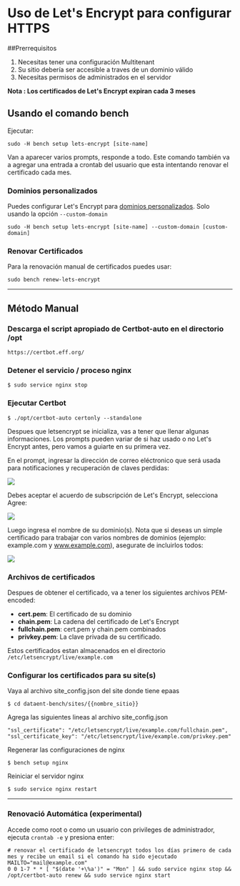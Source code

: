 <!-- add-breadcrumbs -->
# Uso de Let's Encrypt para configurar HTTPS

##Prerrequisitos

1. Necesitas tener una configuración Multitenant
2. Su sitio debería ser accesible a traves de un dominio válido
3. Necesitas permisos de administrados en el servidor

**Nota : Los certificados de Let's Encrypt expiran cada 3 meses**

## Usando el comando bench

Ejecutar:

    sudo -H bench setup lets-encrypt [site-name]

Van a aparecer varios prompts, responde a todo. Este comando también va a agregar una entrada a crontab del usuario que esta intentando renovar el certificado cada mes.

### Dominios personalizados

Puedes configurar Let's Encrypt para [dominios personalizados](adding-custom-domains.html). Solo usando la opción `--custom-domain`

    sudo -H bench setup lets-encrypt [site-name] --custom-domain [custom-domain]

### Renovar Certificados

Para la renovación manual de certificados puedes usar:

    sudo bench renew-lets-encrypt

<hr>

## Método Manual
### Descarga el script apropiado de Certbot-auto en el directorio /opt

    https://certbot.eff.org/

### Detener el servicio / proceso nginx

    $ sudo service nginx stop

### Ejecutar Certbot

    $ ./opt/certbot-auto certonly --standalone

Despues que letsencrypt se inicializa, vas a tener que llenar algunas informaciones. Los prompts pueden variar de si haz usado o no Let's Encrypt antes, pero vamos a guiarte en su primera vez.

En el prompt, ingresar la dirección de correo eléctronico que será usada para notificaciones y recuperación de claves perdidas:

![](https://assets.digitalocean.com/articles/letsencrypt/le-email.png)

Debes aceptar el acuerdo de subscripción de Let's Encrypt, selecciona Agree:

![](https://assets.digitalocean.com/articles/letsencrypt/le-agreement.png)

Luego ingresa el nombre de su dominio(s). Nota que si deseas un simple certificado para trabajar con
varios nombres de dominios (ejemplo: example.com y www.example.com), asegurate de incluirlos todos:

![](https://assets.digitalocean.com/articles/letsencrypt/le-domain.png)

### Archivos de certificados

Despues de obtener el certificado, va a tener los siguientes archivos PEM-encoded:

* **cert.pem**: El certificado de su dominio
* **chain.pem**: La cadena del certificado de Let's Encrypt
* **fullchain.pem**: cert.pem y chain.pem combinados
* **privkey.pem**: La clave privada de su certificado.

Estos certificados estan almacenados en el directorio `/etc/letsencrypt/live/example.com`

### Configurar los certificados para su site(s)

Vaya al archivo site_config.json del site donde tiene epaas

    $ cd dataent-bench/sites/{{nombre_sitio}}

Agrega las siguientes lineas al archivo site_config.json

    "ssl_certificate": "/etc/letsencrypt/live/example.com/fullchain.pem",
    "ssl_certificate_key": "/etc/letsencrypt/live/example.com/privkey.pem"


Regenerar las configuraciones de nginx

    $ bench setup nginx

Reiniciar el servidor nginx

    $ sudo service nginx restart

---

### Renovació Automática (experimental)

Accede como root o como un usuario con privileges de administrador, ejecuta `crontab -e` y presiona enter:


    # renovar el certificado de letsencrypt todos los días primero de cada mes y recibe un email si el comando ha sido ejecutado
    MAILTO="mail@example.com"
    0 0 1-7 * * [ "$(date '+\%a')" = "Mon" ] && sudo service nginx stop && /opt/certbot-auto renew && sudo service nginx start
